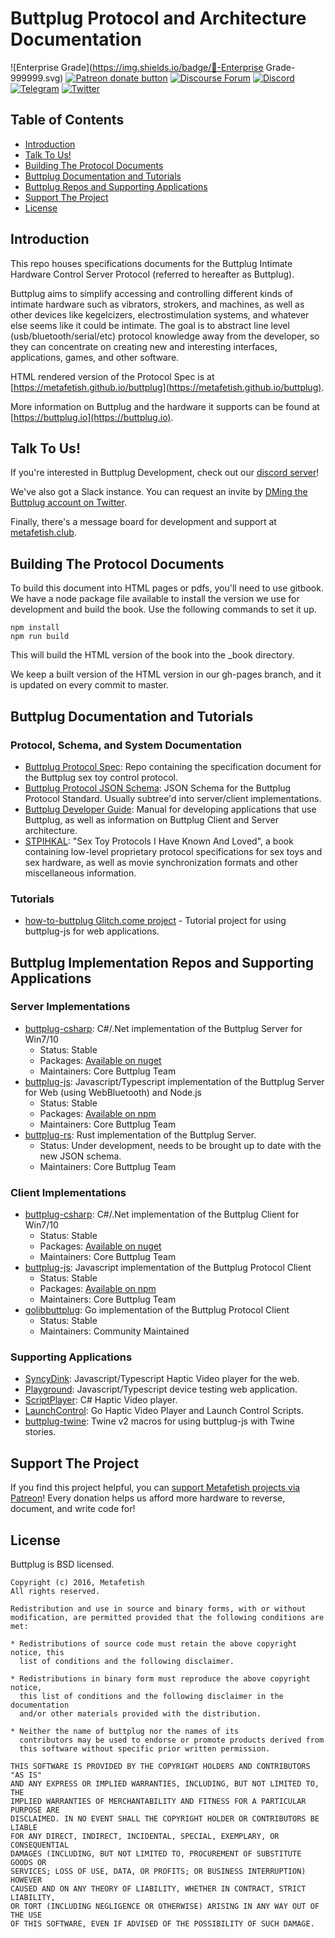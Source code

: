 # Buttplug Protocol and Architecture Documentation

![Enterprise Grade](https://img.shields.io/badge/🏢-Enterprise Grade-999999.svg)
[![Patreon donate button](https://img.shields.io/badge/patreon-donate-yellow.svg)](https://www.patreon.com/qdot)
[![Discourse Forum](https://img.shields.io/discourse/https/metafetish.club/topics.svg)](https://metafetish.club)
[![Discord](https://img.shields.io/discord/353303527587708932.svg?logo=discord)](https://discord.gg/t9g9RuD)
[![Telegram](https://img.shields.io/badge/telegram-168%20online-blue.svg?logo=telegram)](https://telegram.me/metafetish)
[![Twitter](https://img.shields.io/twitter/follow/buttplugio.svg?style=social&logo=twitter)](https://twitter.com/buttplugio)


## Table of Contents

* [Introduction](#introduction)
* [Talk To Us!](#talk-to-us)
* [Building The Protocol Documents](#building-the-protocol-documents)
* [Buttplug Documentation and Tutorials](#buttplug-documentation-and-tutorials)
* [Buttplug Repos and Supporting Applications](#buttplug-implementation-repos-and-supporting-applications)
* [Support The Project](#support-the-project)
* [License](#license)

## Introduction

This repo houses specifications documents for the Buttplug Intimate
Hardware Control Server Protocol (referred to hereafter as Buttplug).

Buttplug aims to simplify accessing and controlling different kinds of
intimate hardware such as vibrators, strokers, and machines, as well
as other devices like kegelcizers, electrostimulation systems, and
whatever else seems like it could be intimate. The goal is to abstract
line level (usb/bluetooth/serial/etc) protocol knowledge away from the
developer, so they can concentrate on creating new and interesting
interfaces, applications, games, and other software.

HTML rendered version of the Protocol Spec is at
[https://metafetish.github.io/buttplug](https://metafetish.github.io/buttplug).

More information on Buttplug and the hardware it supports can be found
at [https://buttplug.io](https://buttplug.io).

## Talk To Us!

If you're interested in Buttplug Development, check out our [discord server](https://discord.gg/t9g9RuD)!

We've also got a Slack instance. You can request an invite by [DMing the Buttplug account on Twitter](https://twitter.com/buttplugio).

Finally, there's a message board for development and support at [metafetish.club](https://metafetish.club).

## Building The Protocol Documents

To build this document into HTML pages or pdfs, you'll need to use
gitbook. We have a node package file available to install the version
we use for development and build the book. Use the following commands
to set it up.

```
npm install
npm run build
```

This will build the HTML version of the book into the _book directory.

We keep a built version of the HTML version in our gh-pages branch,
and it is updated on every commit to master.

## Buttplug Documentation and Tutorials

### Protocol, Schema, and System Documentation

- [Buttplug Protocol Spec](http://github.com/metafetish/buttplug): Repo containing
  the specification document for the Buttplug sex toy control
  protocol.
- [Buttplug Protocol JSON Schema](http://github.com/metafetish/buttplug-schema):
  JSON Schema for the Buttplug Protocol Standard. Usually subtree'd
  into server/client implementations.
- [Buttplug Developer Guide](http://github.com/metafetish/buttplug-developer-guide):
  Manual for developing applications that use Buttplug, as well as
  information on Buttplug Client and Server architecture.
- [STPIHKAL](http://github.com/metafetish/stpihkal): "Sex Toy
  Protocols I Have Known And Loved", a book containing low-level
  proprietary protocol specifications for sex toys and sex hardware,
  as well as movie synchronization formats and other miscellaneous
  information.

### Tutorials

- [how-to-buttplug Glitch.come
  project](https://glitch.com/edit/#!/how-to-buttplug?path=README.md) -
  Tutorial project for using buttplug-js for web applications.

## Buttplug Implementation Repos and Supporting Applications

### Server Implementations

- [buttplug-csharp](http://github.com/metafetish/buttplug-csharp):
  C#/.Net implementation of the Buttplug Server for Win7/10
  - Status: Stable
  - Packages: [Available on nuget](https://www.nuget.org/packages?q=buttplug)
  - Maintainers: Core Buttplug Team
- [buttplug-js](http://github.com/metafetish/buttplug-js): Javascript/Typescript 
  implementation of the Buttplug Server for Web (using WebBluetooth) and Node.js
  - Status: Stable
  - Packages: [Available on npm](https://www.npmjs.com/package/buttplug)
  - Maintainers: Core Buttplug Team
- [buttplug-rs](http://github.com/metafetish/buttplug-rs): Rust
  implementation of the Buttplug Server.
  - Status: Under development, needs to be brought up to date with the new
    JSON schema.
  - Maintainers: Core Buttplug Team

### Client Implementations

- [buttplug-csharp](http://github.com/metafetish/buttplug-csharp):
  C#/.Net implementation of the Buttplug Client for Win7/10
  - Status: Stable
  - Packages: [Available on nuget](https://www.nuget.org/packages?q=buttplug)
  - Maintainers: Core Buttplug Team 
- [buttplug-js](http://github.com/metafetish/buttplug-js): Javascript
  implementation of the Buttplug Protocol Client
  - Status: Stable
  - Packages: [Available on npm](https://www.npmjs.com/package/buttplug)
  - Maintainers: Core Buttplug Team 
- [golibbuttplug](https://github.com/funjack/golibbuttplug): Go
  implementation of the Buttplug Protocol Client
  - Status: Stable
  - Maintainers: Community Maintained

### Supporting Applications

- [SyncyDink](http://github.com/metafetish/syncydink):
  Javascript/Typescript Haptic Video player for the web.
- [Playground](http://github.com/metafetish/buttplug-playground):
  Javascript/Typescript device testing web application.
- [ScriptPlayer](http://github.com/FredTungsten/ScriptPlayer): C#
  Haptic Video player.
- [LaunchControl](http://github.com/funjack/launchcontrol): Go Haptic
  Video Player and Launch Control Scripts.
- [buttplug-twine](https://github.com/metafetish/buttplug-twine):
  Twine v2 macros for using buttplug-js with Twine stories.

## Support The Project

If you find this project helpful, you
can
[support Metafetish projects via Patreon](http://patreon.com/qdot)!
Every donation helps us afford more hardware to reverse, document, and
write code for!

## License

Buttplug is BSD licensed.

    Copyright (c) 2016, Metafetish
    All rights reserved.
    
    Redistribution and use in source and binary forms, with or without
    modification, are permitted provided that the following conditions are met:
    
    * Redistributions of source code must retain the above copyright notice, this
      list of conditions and the following disclaimer.
    
    * Redistributions in binary form must reproduce the above copyright notice,
      this list of conditions and the following disclaimer in the documentation
      and/or other materials provided with the distribution.
    
    * Neither the name of buttplug nor the names of its
      contributors may be used to endorse or promote products derived from
      this software without specific prior written permission.
    
    THIS SOFTWARE IS PROVIDED BY THE COPYRIGHT HOLDERS AND CONTRIBUTORS "AS IS"
    AND ANY EXPRESS OR IMPLIED WARRANTIES, INCLUDING, BUT NOT LIMITED TO, THE
    IMPLIED WARRANTIES OF MERCHANTABILITY AND FITNESS FOR A PARTICULAR PURPOSE ARE
    DISCLAIMED. IN NO EVENT SHALL THE COPYRIGHT HOLDER OR CONTRIBUTORS BE LIABLE
    FOR ANY DIRECT, INDIRECT, INCIDENTAL, SPECIAL, EXEMPLARY, OR CONSEQUENTIAL
    DAMAGES (INCLUDING, BUT NOT LIMITED TO, PROCUREMENT OF SUBSTITUTE GOODS OR
    SERVICES; LOSS OF USE, DATA, OR PROFITS; OR BUSINESS INTERRUPTION) HOWEVER
    CAUSED AND ON ANY THEORY OF LIABILITY, WHETHER IN CONTRACT, STRICT LIABILITY,
    OR TORT (INCLUDING NEGLIGENCE OR OTHERWISE) ARISING IN ANY WAY OUT OF THE USE
    OF THIS SOFTWARE, EVEN IF ADVISED OF THE POSSIBILITY OF SUCH DAMAGE.
